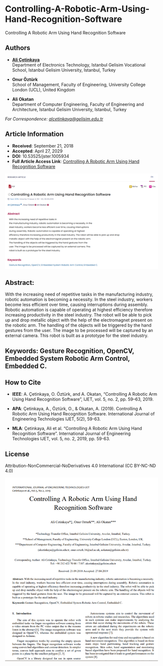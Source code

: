 # Controlling-A-Robotic-Arm-Using-Hand-Recognition-Software

Controlling A Robotic Arm Using Hand Recognition Software

## Authors

- [**Ali Çetinkaya**](https://scholar.google.com.tr/citations?user=XSEW-NcAAAAJ)  
  Department of Electronics Technology, Istanbul Gelisim Vocational School, Istanbul Gelisim University, Istanbul, Turkey

- **Onur Öztürk**  
  School of Management, Faculty of Engineering, University College London (UCL), United Kingdom

- **Ali Okatan**  
  Department of Computer Engineering, Faculty of Engineering and Architecture, Istanbul Gelisim University, Istanbul, Turkey

*For Correspondence: alcetinkaya@gelisim.edu.tr*

## Article Information
- **Received**: September 21, 2018  
- **Accepted**: April 27, 2029
- **DOI:** 10.53525/jster.1005934
- **Full Article Access Link**: [Controlling A Robotic Arm Using Hand Recognition Software](https://dergipark.org.tr/en/pub/ijet/issue/45163/462339)

![alternatif metin](https://github.com/acetinkaya/Controlling-A-Robotic-Arm-Using-Hand-Recognition-Software/blob/master/arm1.png)

## Abstract:

With the increasing need of repetitive tasks in the manufacturing industry, robotic automation is becoming a necessity. In the steel industry, workers become less efficient over time, causing interruptions during assembly. Robotic automation is capable of operating at highest efficiency therefore increasing productivity in the steel industry. The robot will be able to pick up and drop metallic object with the help of the electromagnet present on the robotic arm. The handling of the objects will be triggered by the hand gestures from the user. The image to be processed will be captured by an external camera. This robot is built as a prototype for the steel industry. 

## Keywords: Gesture Recognition, OpenCV, Embedded System Robotic Arm Control, Embedded C.


## How to Cite

- **IEEE**: A. Çetinkaya, O. Öztürk, and A. Okatan, “Controlling A Robotic Arm Using Hand Recognition Software”, IJET, vol. 5, no. 2, pp. 59–63, 2019.	

- **APA**: Çetinkaya, A., Öztürk, O., & Okatan, A. (2019). Controlling A Robotic Arm Using Hand Recognition Software. International Journal of Engineering Technologies IJET, 5(2), 59-63.	

- **MLA**: Çetinkaya, Ali et al. “Controlling A Robotic Arm Using Hand Recognition Software”. International Journal of Engineering Technologies IJET, vol. 5, no. 2, 2019, pp. 59-63.	

## License

Attribution-NonCommercial-NoDerivatives 4.0 International (CC BY-NC-ND 4.0)

![alternatif metin](https://github.com/acetinkaya/Controlling-A-Robotic-Arm-Using-Hand-Recognition-Software/blob/master/arm2.png)

